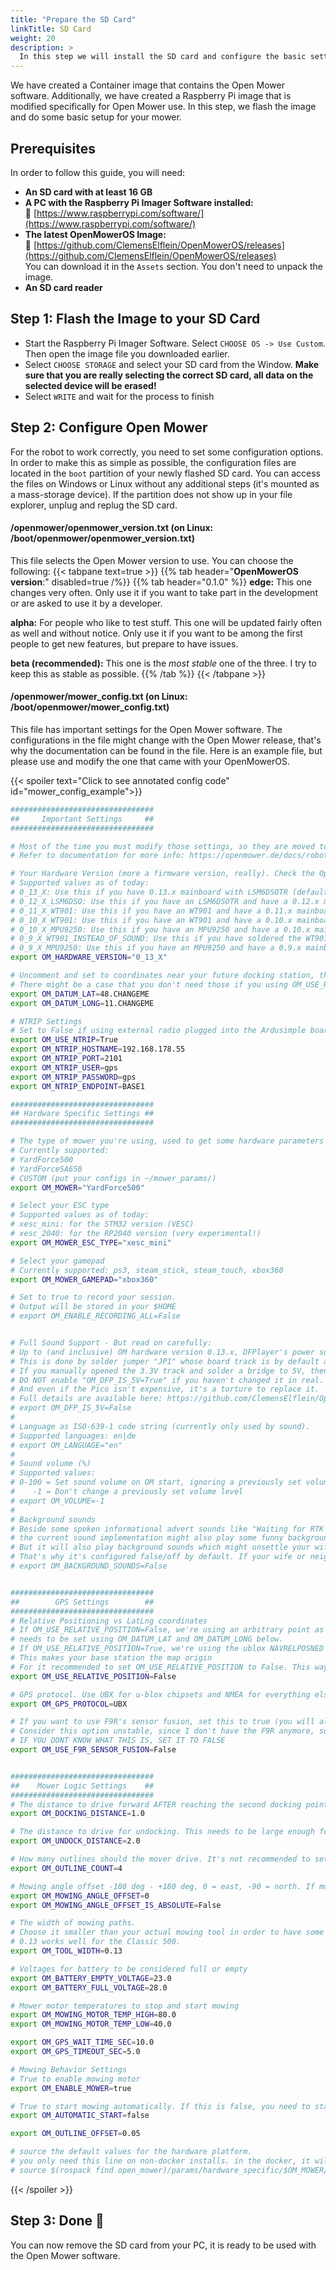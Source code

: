 ```yaml
---
title: "Prepare the SD Card"
linkTitle: SD Card
weight: 20
description: >
  In this step we will install the SD card and configure the basic settings for our mower.
---
```


We have created a Container image that contains the Open Mower software. Additionally, we have created a Raspberry Pi image that is modified specifically for Open Mower use. In this step, we flash the image and do some basic setup for your mower.


## Prerequisites

In order to follow this guide, you will need:
- **An SD card with at least 16 GB**
- **A PC with the Raspberry Pi Imager Software installed:**<br/>
  🔗&nbsp;[https://www.raspberrypi.com/software/](https://www.raspberrypi.com/software/)
- **The latest OpenMowerOS Image:**<br/>
  🔗&nbsp;[https://github.com/ClemensElflein/OpenMowerOS/releases](https://github.com/ClemensElflein/OpenMowerOS/releases)<br/>
  You can download it in the `Assets` section. You don't need to unpack the image.
- **An SD card reader**


## Step 1: Flash the Image to your SD Card

- Start the Raspberry Pi Imager Software. Select `CHOOSE OS -> Use Custom`. Then open the image file you downloaded earlier.
- Select `CHOOSE STORAGE` and select your SD card from the Window. **Make sure that you are really selecting the correct SD card, all data on the selected device will be erased!**
- Select `WRITE` and wait for the process to finish


## Step 2: Configure Open Mower

For the robot to work correctly, you need to set some configuration options. In order to make this as simple as possible, the configuration files are located in the `boot` partition of your newly flashed SD card. You can access the files on Windows or Linux without any additional steps (it's mounted as a mass-storage device). If the partition does not show up in your file explorer, unplug and replug the SD card.


#### /openmower/openmower_version.txt (on Linux: /boot/openmower/openmower_version.txt)

This file selects the Open Mower version to use. You can choose the following:
{{< tabpane text=true >}}
{{% tab header="**OpenMowerOS version**:" disabled=true /%}}
{{% tab header="0.1.0" %}}
**edge:** This one changes very often. Only use it if you want to take part in the development or are asked to use it by a developer.

**alpha:** For people who like to test stuff. This one will be updated fairly often as well and without notice. Only use it if you want to be among the first people to get new features, but prepare to have issues.

**beta (recommended):** This one is the _most stable_ one of the three. I try to keep this as stable as possible.
{{% /tab %}}
{{< /tabpane >}}


#### /openmower/mower_config.txt (on Linux: /boot/openmower/mower_config.txt)

This file has important settings for the Open Mower software.
The configurations in the file might change with the Open Mower release, that's why the documentation can be found in the file. Here is an example file, but please use and modify the one that came with your OpenMowerOS.

{{< spoiler text="Click to see annotated config code" id="mower_config_example">}}
```bash
################################
##     Important Settings     ##
################################

# Most of the time you must modify those settings, so they are moved to the beginning of document from their respective sections
# Refer to documentation for more info: https://openmower.de/docs/robot-assembly/prepare-the-parts/prepare-sd-card/#step-2-configure-open-mower

# Your Hardware Version (more a firmware version, really). Check the OpenMower docs (https://openmower.de/docs/versions/) for the firmware versions.
# Supported values as of today:
# 0_13_X: Use this if you have 0.13.x mainboard with LSM6DSOTR (default).
# 0_12_X_LSM6DSO: Use this if you have an LSM6DSOTR and have a 0.12.x mainboard.
# 0_11_X_WT901: Use this if you have an WT901 and have a 0.11.x mainboard.
# 0_10_X_WT901: Use this if you have an WT901 and have a 0.10.x mainboard.
# 0_10_X_MPU9250: Use this if you have an MPU9250 and have a 0.10.x mainboard (be aware that there are many fake chips on the market. So probably not your hardware version).
# 0_9_X_WT901_INSTEAD_OF_SOUND: Use this if you have soldered the WT901 in the sound module's slot and have a 0.9.x mainboard.
# 0_9_X_MPU9250: Use this if you have an MPU9250 and have a 0.9.x mainboard (be aware that there are many fake chips on the market. So probably not your hardware version).
export OM_HARDWARE_VERSION="0_13_X"

# Uncomment and set to coordinates near your future docking station, this will be your map origin.
# There might be a case that you don't need those if you using OM_USE_RELATIVE_POSITION=True
export OM_DATUM_LAT=48.CHANGEME
export OM_DATUM_LONG=11.CHANGEME

# NTRIP Settings
# Set to False if using external radio plugged into the Ardusimple board.
export OM_USE_NTRIP=True
export OM_NTRIP_HOSTNAME=192.168.178.55
export OM_NTRIP_PORT=2101
export OM_NTRIP_USER=gps
export OM_NTRIP_PASSWORD=gps
export OM_NTRIP_ENDPOINT=BASE1

################################
## Hardware Specific Settings ##
################################

# The type of mower you're using, used to get some hardware parameters automatically
# Currently supported:
# YardForce500
# YardForceSA650
# CUSTOM (put your configs in ~/mower_params/)
export OM_MOWER="YardForce500"

# Select your ESC type
# Supported values as of today:
# xesc_mini: for the STM32 version (VESC)
# xesc_2040: for the RP2040 version (very experimental!)
export OM_MOWER_ESC_TYPE="xesc_mini"

# Select your gamepad
# Currently supported: ps3, steam_stick, steam_touch, xbox360
export OM_MOWER_GAMEPAD="xbox360"

# Set to true to record your session.
# Output will be stored in your $HOME
# export OM_ENABLE_RECORDING_ALL=False


# Full Sound Support - But read on carefully:
# Up to (and inclusive) OM hardware version 0.13.x, DFPlayer's power supply is set by default to 3.3V.
# This is done by solder jumper "JP1" whose board track is by default at 3.3V.
# If you manually opened the 3.3V track and solder a bridge to 5V, then you can indicate it here to get full sound support.
# DO NOT enable "OM_DFP_IS_5V=True" if you haven't changed it in real. You might risk your "Raspberry Pico"!
# And even if the Pico isn't expensive, it's a torture to replace it.
# Full details are available here: https://github.com/ClemensElflein/OpenMower/blob/main/Firmware/LowLevel/README-Sound%2C%20DFPIS5V.md
# export OM_DFP_IS_5V=False
#
# Language as ISO-639-1 code string (currently only used by sound).
# Supported languages: en|de
# export OM_LANGUAGE="en"
#
# Sound volume (%)
# Supported values:
# 0-100 = Set sound volume on OM start, ignoring a previously set volume level (i.e. changed by CoverUI)
#    -1 = Don't change a previously set volume level
# export OM_VOLUME=-1
#
# Background sounds
# Beside some spoken informational advert sounds like "Waiting for RTK GPS" or "Heading back to docking station",
# the current sound implementation might also play some funny background sounds like "I'm singing in the rain" once rain got detected.
# But it will also play background sounds which might unsettle your wife or neighbor.
# That's why it's configured false/off by default. If your wife or neightbor is heavy-duty, you can set it to "true" (on) here:
# export OM_BACKGROUND_SOUNDS=False


################################
##        GPS Settings        ##
################################
# Relative Positioning vs LatLng coordinates
# If OM_USE_RELATIVE_POSITION=False, we're using an arbitrary point as map origin. This point is called the DATUM point and
# needs to be set using OM_DATUM_LAT and OM_DATUM_LONG below.
# If OM_USE_RELATIVE_POSITION=True, we're using the ublox NAVRELPOSNED messages as position.
# This makes your base station the map origin
# For it recommended to set OM_USE_RELATIVE_POSITION to False. This way you can move your base station without re-recording your maps and it's also more compatible overall.
export OM_USE_RELATIVE_POSITION=False

# GPS protocol. Use UBX for u-blox chipsets and NMEA for everything else
export OM_GPS_PROTOCOL=UBX

# If you want to use F9R's sensor fusion, set this to true (you will also need to set DATUM_LAT and DATUM_LONG.
# Consider this option unstable, since I don't have the F9R anymore, so I'm not able to test this.
# IF YOU DONT KNOW WHAT THIS IS, SET IT TO FALSE
export OM_USE_F9R_SENSOR_FUSION=False


################################
##    Mower Logic Settings    ##
################################
# The distance to drive forward AFTER reaching the second docking point
export OM_DOCKING_DISTANCE=1.0

# The distance to drive for undocking. This needs to be large enough for the robot to have GPS reception
export OM_UNDOCK_DISTANCE=2.0

# How many outlines should the mover drive. It's not recommended to set this below 4.
export OM_OUTLINE_COUNT=4

# Mowing angle offset -180 deg - +180 deg, 0 = east, -90 = north. If mowing angle offset is not absolute it gets added to the auto detected angle which is set by the first 2 m of recorded outline.
export OM_MOWING_ANGLE_OFFSET=0
export OM_MOWING_ANGLE_OFFSET_IS_ABSOLUTE=False

# The width of mowing paths.
# Choose it smaller than your actual mowing tool in order to have some overlap.
# 0.13 works well for the Classic 500.
export OM_TOOL_WIDTH=0.13

# Voltages for battery to be considered full or empty
export OM_BATTERY_EMPTY_VOLTAGE=23.0
export OM_BATTERY_FULL_VOLTAGE=28.0

# Mower motor temperatures to stop and start mowing
export OM_MOWING_MOTOR_TEMP_HIGH=80.0
export OM_MOWING_MOTOR_TEMP_LOW=40.0

export OM_GPS_WAIT_TIME_SEC=10.0
export OM_GPS_TIMEOUT_SEC=5.0

# Mowing Behavior Settings
# True to enable mowing motor
export OM_ENABLE_MOWER=true

# True to start mowing automatically. If this is false, you need to start manually by pressing the start button
export OM_AUTOMATIC_START=false

export OM_OUTLINE_OFFSET=0.05

# source the default values for the hardware platform.
# you only need this line on non-docker installs. in the docker, it will be done automatically.
# source $(rospack find open_mower)/params/hardware_specific/$OM_MOWER/default_environment.sh
```
{{< /spoiler >}}


## Step 3: Done 🎉

You can now remove the SD card from your PC, it is ready to be used with the Open Mower software.
